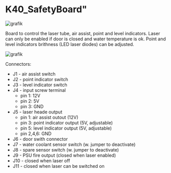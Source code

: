 # K40_SafetyBoard" 

![grafik](https://github.com/tschanne/K40_SafetyBoard/assets/43216127/4ba1ec41-c6f5-4e7f-8708-d7030eea18c7)

Board to control the laser tube, air assist, point and level indicators.
Laser can only be enabled if door is closed and water temperature is ok.
Point and level indicators brithness (LED laser diodes) can be adjusted.

![grafik](https://github.com/tschanne/K40_SafetyBoard/assets/43216127/ee420d99-cc67-4238-a736-47ffff3e2213)

Connectors: 
* J1 - air assist switch
* J2 - point indicator switch
* J3 - level indicator switch
* J4 - input screw terminal
  * pin 1: 12V
  * pin 2: 5V
  * pin 3: GND
* J5 - laser heade output
  * pin 1: air assist outout (12V)
  * pin 3: point indicator output (5V, adjustable)
  * pin 5: level indicator output (5V, adjustable)
  * pin 2,4,6: GND
* J6 - door swith connector
* J7 - water coolant sensor switch (w. jumper to deactivate)
* J8 - spare sensor switch (w. jumper to deactivate)
* J9 - PSU fire output (closed when laser enabled)
* J10 - closed when laser off
* J11 - closed when laser can be switched on
